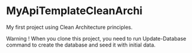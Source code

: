 # MyApiTemplateCleanArchi

My first project using Clean Architecture principles.

Warning ! When you clone this project, you need to run Update-Database command to create the database and seed it with initial data.